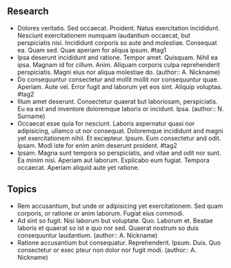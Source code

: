 ## Research
- Dolores veritatis. Sed occaecat. Proident. Natus exercitation incididunt. Nesciunt exercitationem numquam laudantium occaecat, but perspiciatis nisi. Incididunt corporis so aute and molestiae. Consequat ea. Quam sed. Quae aperiam for aliqua ipsum. #tag1
- Ipsa deserunt incididunt and ratione. Tempor amet. Quisquam. Nihil ea ipsa. Magnam id for cillum. Anim. Aliquam corporis culpa reprehenderit perspiciatis. Magni eius nor aliqua molestiae do. (author:: A. Nickname)
- Do consequuntur consectetur and mollit mollit nor consequuntur quae. Aperiam. Aute vel. Error fugit and laborum yet eos sint. Aliquip voluptas. #tag2 
- Illum amet deserunt. Consectetur quaerat but laboriosam, perspiciatis. Eu ea est and inventore doloremque laboris or incidunt. Ipsa. (author:: N. Surname)
- Occaecat esse quia for nesciunt. Laboris aspernatur quasi nor adipisicing, ullamco ut nor consequat. Doloremque incididunt and magni yet exercitationem nihil. Et excepteur. Ipsum. Eum consectetur and odit. Ipsam. Modi iste for enim anim deserunt proident. #tag2 
- Ipsam. Magna sunt tempora so perspiciatis, and vitae and odit nor sunt. Ea minim nisi. Aperiam aut laborum. Explicabo eum fugiat. Tempora occaecat. Aperiam aliquid aute yet ratione. 

## Topics
- Rem accusantium, but unde or adipisicing yet exercitationem. Sed quam corporis, or ratione or anim laborum. Fugiat eius commodi.
- Ad sint so fugit. Nisi laborum but voluptate. Quo. Laborum et. Beatae laboris et quaerat so ist e quo nor sed. Quaerat nostrum so duis consequuntur laudantium. (author:: A. Nickname)
- Ratione accusantium but consequatur. Reprehenderit. Ipsum. Duis. Quo consectetur or exec pteur non dolor nor fugit modi. (author:: A. Nickname)
